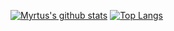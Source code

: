 [![Myrtus's github stats](https://github-readme-stats.vercel.app/api?username=myrtus0x0&show_icons=true&theme=dark&count_private=true)](https://github.com/anuraghazra/github-readme-stats)
[![Top Langs](https://github-readme-stats.vercel.app/api/top-langs/?username=myrtus0x0&show_icons=true&theme=dark&layout=compact)](https://github.com/anuraghazra/github-readme-stats)
